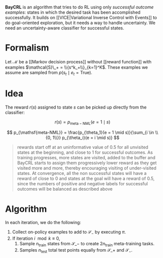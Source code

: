 **BayCRL** is an algorithm that tries to do RL using only _successful outcome examples_: states in which the desired task has been accomplished successfully. It builds on [[VICE|Variational Inverse Control with Events]] to do goal-oriented exploration, but it needs a way to handle uncertainty. We need an uncertainty-aware classifier for successful states.

# Formalism

Let $\mathcal{M}$ be a [[Markov decision process]] without [[reward function]] with examples $\mathcal{S}\_+ = \\{s^k_+\\}_{k=1}^K$. These examples we assume are sampled from $p(s_t \mid e_t = \mathsf{True})$.

# Idea

The reward $r(s)$ assigned to state $s$ can be picked up directly from the classifier:

$$
r(s) = p_{\mathsf{meta-NML}}(e=1 \mid s)
$$

$$
p_{\mathsf{meta-NML}} =  \frac{p_{\theta_1}(e = 1 \mid s)}{\sum_{i \in \\{0, 1\\}} p_{\theta_i}(e = i \mid s)}
$$

> rewards start off at an uninformative value of 0.5 for all unvisited states at the beginning, and close to
1 for successful outcomes. As training progresses, more states are visited, added to the buffer and
BayCRL starts to assign them progressively lower reward as they get visited more and more, thereby
encouraging visiting of under-visited states. At convergence, all the non successful states will have a
reward of close to 0 and states at the goal will have a reward of 0.5, since the numbers of positive and
negative labels for successful outcomes will be balanced as described above

# Algorithm

In each iteration, we do the following:

1. Collect on-policy examples to add to $\mathcal{S}_{-}$ by executing $\pi$.
2. If iteration $i \mod k \equiv 0$,
    1. Sample $n_{\mathsf{train}}$ states from $\mathcal{S}\_{-}$ to create $2n_{\mathsf{train}}$ meta-training tasks.
    2. Samples $n_{\mathsf{test}}$ total test points equally from $\mathcal{S}\_{+}$ and $\mathcal{S}_{-}$.
